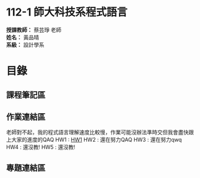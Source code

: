 # **112-1 師大科技系程式語言**  
**授課教師：** 蔡芸琤 老師  
**姓名：** 黃品晴  
**系級：** 設計學系 
  
# 目錄  
## 課程筆記區

## 作業連結區
  老師對不起，我的程式語言理解速度比較慢，作業可能沒辦法準時交但我會盡快跟上大家的進度的QAQ
  HW1 : [HW1](https://github.com/cchs10232/112-1PL/blob/main/HW1/HW1.ipynb)
  HW2 : 還在努力QAQ
  HW3 : 還在努力qwq
  HW4 : 還沒教!
  HW5 : 還沒教!
  
## 專題連結區
